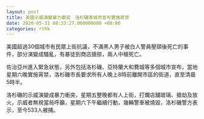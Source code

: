 ```yaml
---
layout: post
title: 美國示威演變暴力衝突　洛杉磯等城市宣布實施宵禁
date: 2020-05-31 08:33:27.000000000 +08:00
categories: rthk
---
```


美國超過30個城市有民眾上街抗議，不滿黑人男子被白人警員壓頸後死亡的事件，部分演變成騷亂，有暴徒到商店搶掠，兩人中槍死亡。

佐治亞州進入緊急狀態，另外包括洛杉磯、亞特蘭大和費城等多個城市宣布，當地星期六晚實施宵禁，洛杉磯市長要求所有人晚上8時前離開市區的街道，直至清晨5時半。

洛杉磯的示威演變成暴力衝突，星期五整晚都有人上街，打爛店舖玻璃、搶劫及放火，示威者無視當局呼籲，星期六下午繼續行動，幾輛警車被燒毀，洛杉磯警方表示，至今533人被捕。
